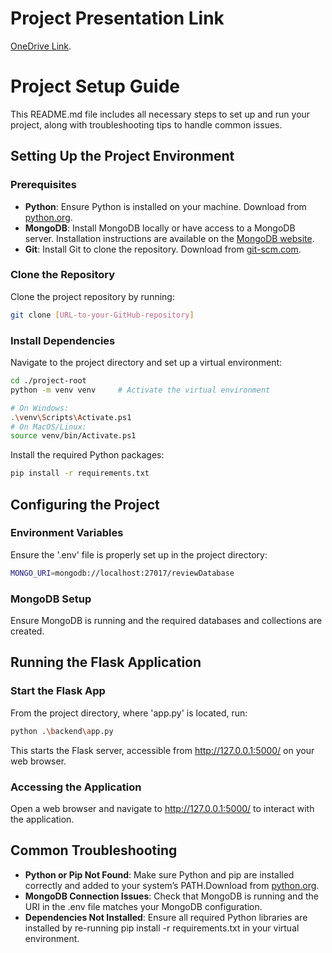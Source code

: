 # Project Presentation Link
[OneDrive Link]([https://www.python.org/downloads/](https://uillinoisedu-my.sharepoint.com/:v:/g/personal/jiayigu4_illinois_edu/Ea_tXnUMB1FKrO0pBf4Vug4BnQwv5lcWpQbiDn6f8b8hcQ?nav=eyJyZWZlcnJhbEluZm8iOnsicmVmZXJyYWxBcHAiOiJPbmVEcml2ZUZvckJ1c2luZXNzIiwicmVmZXJyYWxBcHBQbGF0Zm9ybSI6IldlYiIsInJlZmVycmFsTW9kZSI6InZpZXciLCJyZWZlcnJhbFZpZXciOiJNeUZpbGVzTGlua0NvcHkifX0&e=XlCgAr)).


# Project Setup Guide

This README.md file includes all necessary steps to set up and run your project, along with troubleshooting tips to handle common issues.


## Setting Up the Project Environment

### Prerequisites
- **Python**: Ensure Python is installed on your machine. Download from [python.org](https://www.python.org/downloads/).
- **MongoDB**: Install MongoDB locally or have access to a MongoDB server. Installation instructions are available on the [MongoDB website](https://docs.mongodb.com/manual/installation/).
- **Git**: Install Git to clone the repository. Download from [git-scm.com](https://git-scm.com/downloads).

### Clone the Repository
Clone the project repository by running:
```bash
git clone [URL-to-your-GitHub-repository]
```

### Install Dependencies
Navigate to the project directory and set up a virtual environment:
```bash
cd ./project-root
python -m venv venv     # Activate the virtual environment

# On Windows:
.\venv\Scripts\Activate.ps1
# On MacOS/Linux:
source venv/bin/Activate.ps1
```


Install the required Python packages:
```bash
pip install -r requirements.txt
```

## Configuring the Project


### Environment Variables
Ensure the '.env' file is properly set up in the project directory:
```bash
MONGO_URI=mongodb://localhost:27017/reviewDatabase
```


### MongoDB Setup
Ensure MongoDB is running and the required databases and collections are created.

## Running the Flask Application

### Start the Flask App
From the project directory, where 'app.py' is located, run:
```bash
python .\backend\app.py
```
This starts the Flask server, accessible from http://127.0.0.1:5000/ on your web browser.

### Accessing the Application
Open a web browser and navigate to http://127.0.0.1:5000/ to interact with the application.

## Common Troubleshooting
- **Python or Pip Not Found**: Make sure Python and pip are installed correctly and added to your system’s PATH.Download from [python.org](https://www.python.org/downloads/).
- **MongoDB Connection Issues**: Check that MongoDB is running and the URI in the .env file matches your MongoDB configuration.
- **Dependencies Not Installed**: Ensure all required Python libraries are installed by re-running pip install -r requirements.txt in your virtual environment.
